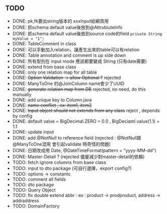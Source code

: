 

## TODO

- DONE: pk,fk要出string版本的 xxxInput給網頁用
- DONE: 抓schema default value後放到@AttrubiuteInfo
- DONE: 抓schema default value後放到source code的field `private String myValue = "1";`
- DONE: TableComment in class
- DONE: 可以手動加入relation，讓產生出來的table可以有relation
- DONE: Table annotation  and comment is up side down
- DONE: 所有型別在 input mode 應該都要變成 String  (只有date需要)
- DONE: extend from base class
- DONE: only one relation map for all table
- DONE: ~~Option Validation -> allow Optional<T> ?~~ rejected
- DONE: ManyToOne 的@JoinColumn name會少了UUID
- DONE: ~~generate relation map from DB~~ rejected, no need, do this manually
- DONE: add unique key to Column.java
- DONE: ~~name conflict , ex: item1, item2~~
- DONE: ~~Input object should not extends from any class~~ reject , depends by config
- DONE: default value = BigDecimal.ZERO = 0.0 , BigDeciaml.value(1.1) = 1.1
- DONE: update input
- DONE: add @NotNull to reference field (rejected : @NotNull跟@ManyToOne混用 會引起validate 時奇怪的問題)
- DONE: 日期改成用 Date, @DateTimeFormat(pattern = "yyyy-MM-dd")
- DONE: Master-Detail ? (rejected 儘量減少對master-detail的依賴)
- TODO: fetch ignore columns from base class 
- TODO: input to dto package (可自行選擇，export config?)
- TODO: options -> constants
- TODO: comment all fields
- TODO: dto package
- TODO: Query Object
- TODO: fix double extend abbr : ex : product -> prodproduct, address -> addraddress
- TODO: DomainFactory
